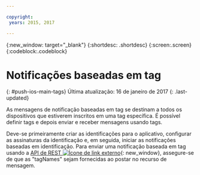```yaml
---

copyright:
 years: 2015, 2017

---
```


{:new_window: target="_blank"}
{:shortdesc: .shortdesc}
{:screen:.screen}
{:codeblock:.codeblock}

# Notificações baseadas em tag 
{: #push-ios-main-tags}
Última atualização: 16 de janeiro de 2017
{: .last-updated}

As mensagens de notificação baseadas em tag se destinam a todos os dispositivos que estiverem inscritos em
uma tag específica. É possível
definir tags e depois enviar e receber mensagens usando
  tags. 

Deve-se
primeiramente criar as identificações para o aplicativo, configurar as assinaturas da identificação
e, em seguida, iniciar as notificações baseadas em identificação. Para enviar uma notificação baseada em tag usando a [API de REST ![Ícone de link externo](../../icons/launch-glyph.svg "External link icon")](https://mobile.{DomainName}/imfpush/){: new_window}, assegure-se de que as "tagNames" sejam fornecidas ao postar no recurso de mensagem. 
